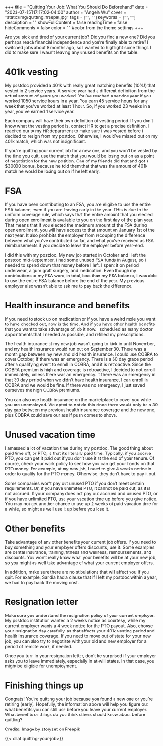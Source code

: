 +++
title = "Quitting Your Job: What You Should Do Beforehand"
date = "2023-07-15T17:17:02-04:00"
author = "Angela Wu"
cover = "static/img/quitting_freepik.jpg"
tags = ["", ""]
keywords = ["", ""]
description = ""
showFullContent = false
readingTime = false
hideComments = false
color = "" #color from the theme settings
+++

Are you sick and tired of your current job? Did you find a new one? Did you perhaps reach financial independence and you’re finally able to retire? I switched jobs about 8 months ago, so I wanted to highlight some things I did to make sure I wasn’t leaving any unused benefits on the table.

# 401k vesting
My postdoc provided a 401k with really great matching benefits (10%!) that vested in 2 service years. A service year had a different definition from the actual amount of years you worked. You’ve reached a service year if you worked 1050 service hours in a year. You earn 45 service hours for any week that you’ve worked at least 1 hour. So, if you worked 23 weeks in a year, you’ve earned 1 service year. 

Each company will have their own definition of vesting period. If you don’t know what the vesting period is, contact HR to get a precise definition. I reached out to my HR department to make sure I was vested before I decided to resign from my postdoc. Otherwise, I would’ve missed out on my 401k match, which was not insignificant.

If you’re quitting your current job for a new one, and you won’t be vested by the time you quit, use the match that you would be losing out on as a point of negotiation for the new position. One of my friends did that and got a $30000 bonus, because he told them that that was the amount of 401k match he would be losing out on if he left early. 

# FSA

If you have been contributing to an FSA, you are eligible to use the entire FSA balance, even if you are leaving early in the year. THis is due to the uniform coverage rule, which says that the entire amount that you elected during open enrollment is available to you on the first day of the plan year. That means that if you elected the maximum amount of the FSA during open enrollment, you will have access to that amount on January 1st of the next year. It also prohibits the employer from recouping the difference between what you’ve contributed so far, and what you’ve received as FSA reimbursements if you decide to leave the employer before year-end. 

I did this with my postdoc. My new job started in October and I left the postdoc mid-September. I had some unused FSA funds in August, so I needed to spend down that money before I left. I spent it on period underwear, a gum graft surgery, and medication. Even though my contributions to my FSA were, in total, less than my FSA balance, I was able to use the entire FSA balance before the end of the year. My previous employer also wasn’t able to ask me to pay back the difference. 

# Health insurance and benefits
If you need to stock up on medication or if you have a weird mole you want to have checked out, now is the time. And if you have other health benefits that you want to take advantage of, do it now. I scheduled as many doctor appointments that I needed as possible, and refilled my prescriptions. 

The health insurance at my new job wasn’t going to kick in until November, and my health insurance would run out on September 30. There was a month gap between my new and old health insurance. I could use COBRA to cover October, if there was an emergency. There is a 60 day grace period after a qualifying event to enroll in COBRA, and it is retroactive. Since the COBRA premium is high and coverage is retroactive, I decided to not enroll immediately, unless there was an emergency. If there was an emergency in that 30 day period when we didn’t have health insurance, I can enroll in COBRA and we would be fine. If there was no emergency, I just saved ourselves the high COBRA premiums.

You can also use health insurance on the marketplace to cover you while you are unemployed. We opted to not do this since there would only be a 30 day gap between my previous health insurance coverage and the new one, plus COBRA could save our ass if push comes to shove. 

# Unused vacation time
I amassed a lot of vacation time during my postdoc. The good thing about paid time off, or PTO, is that it’s literally paid time. Typically, if you accrue PTO, you can get it paid out if you don’t use it at the end of your tenure. Of course, check your work policy to see how you can get your hands on that PTO money. For example, at my new job, I need to give 4 weeks notice in order to qualify for the PTO money. Otherwise, they don’t have to pay it out. 

Some companies won’t pay out unused PTO if you don’t meet certain requirements. Or, if you have unlimited PTO, it cannot be paid out, as it is not accrued. If your company does not pay out accrued and unused PTO, or if you have unlimited PTO, use your vacation time up before you give notice. You may not get another chance to use up 2 weeks of paid vacation time for a while, so might as well use it up before you lose it. 

# Other benefits
Take advantage of any other benefits your current job offers. If you need to buy something and your employer offers discounts, use it. Some examples are dental insurance, training, fitness and wellness, reimbursements, and discounts. You won’t really know what your benefits will be at your new job, so you might as well take advantage of what your current employer offers.

In addition, make sure there are no stipulations that will affect you if you quit. For example, Sandia had a clause that if I left my postdoc within a year, we had to pay back the moving cost. 

# Resignation letter
Make sure you understand the resignation policy of your current employer. My postdoc institution wanted a 2 weeks notice as courtesy, while my current employer wants a 4 week notice for the PTO payout. Also, choose your resignation day carefully, as that affects your 401k vesting period and health insurance coverage. If you need to move out of state for your new job, you can also try to negotiate with your old and new employer for a period of remote work, if needed. 

Once you turn in your resignation letter, don’t be surprised if your employer asks you to leave immediately, especially in at-will states. In that case, you might be eligible for unemployment. 

# Finishing things up

Congrats! You’re quitting your job because you found a new one or you’re retiring (early). Hopefully, the information above will help you figure out what benefits you can still use before you leave your current employer. What benefits or things do you think others should know about before quitting?

Credits: [Image by storyset]("https://www.freepik.com/free-vector/quitting-job-concept-illustration_16693297.htm#query=resignation&position=2&from_view=search&track=sph") on Freepik

{{< chat quitting-your-job>}}

